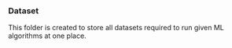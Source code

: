 ### Dataset 
This folder is created to store all datasets required to run given ML algorithms at one place.
